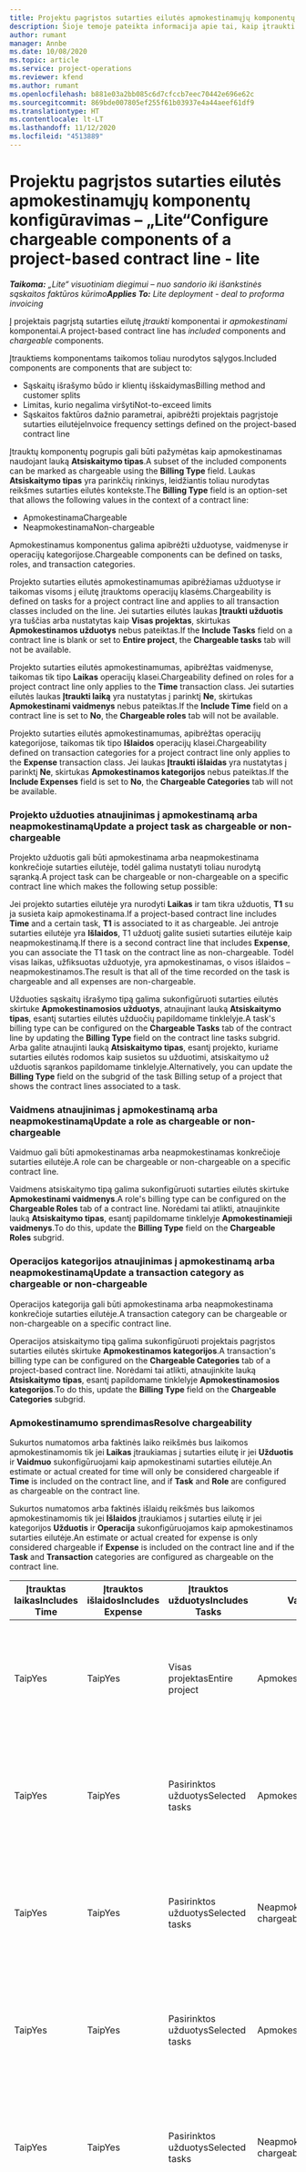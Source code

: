 ```yaml
---
title: Projektu pagrįstos sutarties eilutės apmokestinamųjų komponentų konfigūravimas – „Lite“
description: Šioje temoje pateikta informacija apie tai, kaip įtraukti apmokestinamus komponentus į sutarties eilutes naudojant „Project Operations“.
author: rumant
manager: Annbe
ms.date: 10/08/2020
ms.topic: article
ms.service: project-operations
ms.reviewer: kfend
ms.author: rumant
ms.openlocfilehash: b881e03a2bb085c6d7cfccb7eec70442e696e62c
ms.sourcegitcommit: 869bde007805ef255f61b03937e4a44aeef61df9
ms.translationtype: HT
ms.contentlocale: lt-LT
ms.lasthandoff: 11/12/2020
ms.locfileid: "4513889"
---
```

# <a name="configure-chargeable-components-of-a-project-based-contract-line---lite"></a><span data-ttu-id="07360-103">Projektu pagrįstos sutarties eilutės apmokestinamųjų komponentų konfigūravimas – „Lite“</span><span class="sxs-lookup"><span data-stu-id="07360-103">Configure chargeable components of a project-based contract line - lite</span></span>

<span data-ttu-id="07360-104">_**Taikoma:** „Lite“ visuotiniam diegimui – nuo sandorio iki išankstinės sąskaitos faktūros kūrimo_</span><span class="sxs-lookup"><span data-stu-id="07360-104">_**Applies To:** Lite deployment - deal to proforma invoicing_</span></span>

<span data-ttu-id="07360-105">Į projektais pagrįstą sutarties eilutę *įtraukti* komponentai ir *apmokestinami* komponentai.</span><span class="sxs-lookup"><span data-stu-id="07360-105">A project-based contract line has *included* components and *chargeable* components.</span></span>

<span data-ttu-id="07360-106">Įtrauktiems komponentams taikomos toliau nurodytos sąlygos.</span><span class="sxs-lookup"><span data-stu-id="07360-106">Included components are components that are subject to:</span></span>

  - <span data-ttu-id="07360-107">Sąskaitų išrašymo būdo ir klientų išskaidymas</span><span class="sxs-lookup"><span data-stu-id="07360-107">Billing method and customer splits</span></span>
  - <span data-ttu-id="07360-108">Limitas, kurio negalima viršyti</span><span class="sxs-lookup"><span data-stu-id="07360-108">Not-to-exceed limits</span></span> 
  - <span data-ttu-id="07360-109">Sąskaitos faktūros dažnio parametrai, apibrėžti projektais pagrįstoje sutarties eilutėje</span><span class="sxs-lookup"><span data-stu-id="07360-109">Invoice frequency settings defined on the project-based contract line</span></span>

<span data-ttu-id="07360-110">Įtrauktų komponentų pogrupis gali būti pažymėtas kaip apmokestinamas naudojant lauką **Atsiskaitymo tipas**.</span><span class="sxs-lookup"><span data-stu-id="07360-110">A subset of the included components can be marked as chargeable using the **Billing Type** field.</span></span> <span data-ttu-id="07360-111">Laukas **Atsiskaitymo tipas** yra parinkčių rinkinys, leidžiantis toliau nurodytas reikšmes sutarties eilutės kontekste.</span><span class="sxs-lookup"><span data-stu-id="07360-111">The **Billing Type** field is an option-set that allows the following values in the context of a contract line:</span></span>

  - <span data-ttu-id="07360-112">Apmokestinama</span><span class="sxs-lookup"><span data-stu-id="07360-112">Chargeable</span></span>
  - <span data-ttu-id="07360-113">Neapmokestinama</span><span class="sxs-lookup"><span data-stu-id="07360-113">Non-chargeable</span></span>

<span data-ttu-id="07360-114">Apmokestinamus komponentus galima apibrėžti užduotyse, vaidmenyse ir operacijų kategorijose.</span><span class="sxs-lookup"><span data-stu-id="07360-114">Chargeable components can be defined on tasks, roles, and transaction categories.</span></span>

<span data-ttu-id="07360-115">Projekto sutarties eilutės apmokestinamumas apibrėžiamas užduotyse ir taikomas visoms į eilutę įtrauktoms operacijų klasėms.</span><span class="sxs-lookup"><span data-stu-id="07360-115">Chargeability is defined on tasks for a project contract line and applies to all transaction classes included on the line.</span></span> <span data-ttu-id="07360-116">Jei sutarties eilutės laukas **Įtraukti užduotis** yra tuščias arba nustatytas kaip **Visas projektas**, skirtukas **Apmokestinamos užduotys** nebus pateiktas.</span><span class="sxs-lookup"><span data-stu-id="07360-116">If the **Include Tasks** field on a contract line is blank or set to **Entire project**, the **Chargeable tasks** tab will not be available.</span></span>

<span data-ttu-id="07360-117">Projekto sutarties eilutės apmokestinamumas, apibrėžtas vaidmenyse, taikomas tik tipo **Laikas** operacijų klasei.</span><span class="sxs-lookup"><span data-stu-id="07360-117">Chargeability defined on roles for a project contract line only applies to the **Time** transaction class.</span></span> <span data-ttu-id="07360-118">Jei sutarties eilutės laukas **Įtraukti laiką** yra nustatytas į parinktį **Ne**, skirtukas **Apmokestinami vaidmenys** nebus pateiktas.</span><span class="sxs-lookup"><span data-stu-id="07360-118">If the **Include Time** field on a contract line is set to **No**, the **Chargeable roles** tab will not be available.</span></span>

<span data-ttu-id="07360-119">Projekto sutarties eilutės apmokestinamumas, apibrėžtas operacijų kategorijose, taikomas tik tipo **Išlaidos** operacijų klasei.</span><span class="sxs-lookup"><span data-stu-id="07360-119">Chargeability defined on transaction categories for a project contract line only applies to the **Expense** transaction class.</span></span> <span data-ttu-id="07360-120">Jei laukas **Įtraukti išlaidas** yra nustatytas į parinktį **Ne**, skirtukas **Apmokestinamos kategorijos** nebus pateiktas.</span><span class="sxs-lookup"><span data-stu-id="07360-120">If the **Include Expenses** field is set to **No**, the **Chargeable Categories** tab will not be available.</span></span>

### <a name="update-a-project-task-as-chargeable-or-non-chargeable"></a><span data-ttu-id="07360-121">Projekto užduoties atnaujinimas į apmokestinamą arba neapmokestinamą</span><span class="sxs-lookup"><span data-stu-id="07360-121">Update a project task as chargeable or non-chargeable</span></span>

<span data-ttu-id="07360-122">Projekto užduotis gali būti apmokestinama arba neapmokestinama konkrečioje sutarties eilutėje, todėl galima nustatyti toliau nurodytą sąranką.</span><span class="sxs-lookup"><span data-stu-id="07360-122">A project task can be chargeable or non-chargeable on a specific contract line which makes the following setup possible:</span></span>

<span data-ttu-id="07360-123">Jei projekto sutarties eilutėje yra nurodyti **Laikas** ir tam tikra užduotis, **T1** su ja susieta kaip apmokestinama.</span><span class="sxs-lookup"><span data-stu-id="07360-123">If a project-based contract line includes **Time** and a certain task, **T1** is associated to it as chargeable.</span></span> <span data-ttu-id="07360-124">Jei antroje sutarties eilutėje yra **Išlaidos**, T1 užduotį galite susieti sutarties eilutėje kaip neapmokestinamą.</span><span class="sxs-lookup"><span data-stu-id="07360-124">If there is a second contract line that includes **Expense**, you can associate the T1 task on the contract line as non-chargeable.</span></span> <span data-ttu-id="07360-125">Todėl visas laikas, užfiksuotas užduotyje, yra apmokestinamas, o visos išlaidos – neapmokestinamos.</span><span class="sxs-lookup"><span data-stu-id="07360-125">The result is that all of the time recorded on the task is chargeable and all expenses are non-chargeable.</span></span>

<span data-ttu-id="07360-126">Užduoties sąskaitų išrašymo tipą galima sukonfigūruoti sutarties eilutės skirtuke **Apmokestinamosios užduotys**, atnaujinant lauką **Atsiskaitymo tipas**, esantį sutarties eilutės užduočių papildomame tinklelyje.</span><span class="sxs-lookup"><span data-stu-id="07360-126">A task's billing type can be configured on the **Chargeable Tasks** tab of the contract line by updating the **Billing Type** field on the contract line tasks subgrid.</span></span> <span data-ttu-id="07360-127">Arba galite atnaujinti lauką **Atsiskaitymo tipas**, esantį projekto, kuriame sutarties eilutės rodomos kaip susietos su užduotimi, atsiskaitymo už užduotis sąrankos papildomame tinklelyje.</span><span class="sxs-lookup"><span data-stu-id="07360-127">Alternatively, you can update the **Billing Type** field on the subgrid of the task Billing setup of a project that shows the contract lines associated to a task.</span></span>

### <a name="update-a-role-as-chargeable-or-non-chargeable"></a><span data-ttu-id="07360-128">Vaidmens atnaujinimas į apmokestinamą arba neapmokestinamą</span><span class="sxs-lookup"><span data-stu-id="07360-128">Update a role as chargeable or non-chargeable</span></span>

<span data-ttu-id="07360-129">Vaidmuo gali būti apmokestinamas arba neapmokestinamas konkrečioje sutarties eilutėje.</span><span class="sxs-lookup"><span data-stu-id="07360-129">A role can be chargeable or non-chargeable on a specific contract line.</span></span>

<span data-ttu-id="07360-130">Vaidmens atsiskaitymo tipą galima sukonfigūruoti sutarties eilutės skirtuke **Apmokestinami vaidmenys**.</span><span class="sxs-lookup"><span data-stu-id="07360-130">A role's billing type can be configured on the **Chargeable Roles** tab of a contract line.</span></span> <span data-ttu-id="07360-131">Norėdami tai atlikti, atnaujinkite lauką **Atsiskaitymo tipas**, esantį papildomame tinklelyje **Apmokestinamieji vaidmenys**.</span><span class="sxs-lookup"><span data-stu-id="07360-131">To do this, update the **Billing Type** field on the **Chargeable Roles** subgrid.</span></span>

### <a name="update-a-transaction-category-as-chargeable-or-non-chargeable"></a><span data-ttu-id="07360-132">Operacijos kategorijos atnaujinimas į apmokestinamą arba neapmokestinamą</span><span class="sxs-lookup"><span data-stu-id="07360-132">Update a transaction category as chargeable or non-chargeable</span></span>

<span data-ttu-id="07360-133">Operacijos kategorija gali būti apmokestinama arba neapmokestinama konkrečioje sutarties eilutėje.</span><span class="sxs-lookup"><span data-stu-id="07360-133">A transaction category can be chargeable or non-chargeable on a specific contract line.</span></span>

<span data-ttu-id="07360-134">Operacijos atsiskaitymo tipą galima sukonfigūruoti projektais pagrįstos sutarties eilutės skirtuke **Apmokestinamos kategorijos**.</span><span class="sxs-lookup"><span data-stu-id="07360-134">A transaction's billing type can be configured on the **Chargeable Categories** tab of a project-based contract line.</span></span> <span data-ttu-id="07360-135">Norėdami tai atlikti, atnaujinkite lauką **Atsiskaitymo tipas**, esantį papildomame tinklelyje **Apmokestinamosios kategorijos**.</span><span class="sxs-lookup"><span data-stu-id="07360-135">To do this, update the **Billing Type** field on the **Chargeable Categories** subgrid.</span></span>

### <a name="resolve-chargeability"></a><span data-ttu-id="07360-136">Apmokestinamumo sprendimas</span><span class="sxs-lookup"><span data-stu-id="07360-136">Resolve chargeability</span></span>

<span data-ttu-id="07360-137">Sukurtos numatomos arba faktinės laiko reikšmės bus laikomos apmokestinamomis tik jei **Laikas** įtraukiamas į sutarties eilutę ir jei **Užduotis** ir **Vaidmuo** sukonfigūruojami kaip apmokestinami sutarties eilutėje.</span><span class="sxs-lookup"><span data-stu-id="07360-137">An estimate or actual created for time will only be considered chargeable if **Time** is included on the contract line, and if **Task** and **Role** are configured as chargeable on the contract line.</span></span>

<span data-ttu-id="07360-138">Sukurtos numatomos arba faktinės išlaidų reikšmės bus laikomos apmokestinamomis tik jei **Išlaidos** įtraukiamos į sutarties eilutę ir jei kategorijos **Užduotis** ir **Operacija** sukonfigūruojamos kaip apmokestinamos sutarties eilutėje.</span><span class="sxs-lookup"><span data-stu-id="07360-138">An estimate or actual created for expense is only considered chargeable if **Expense** is included on the contract line and if the **Task** and **Transaction** categories are configured as chargeable on the contract line.</span></span>


| <span data-ttu-id="07360-139">Įtrauktas laikas</span><span class="sxs-lookup"><span data-stu-id="07360-139">Includes Time</span></span> | <span data-ttu-id="07360-140">Įtrauktos išlaidos</span><span class="sxs-lookup"><span data-stu-id="07360-140">Includes Expense</span></span> | <span data-ttu-id="07360-141">Įtrauktos užduotys</span><span class="sxs-lookup"><span data-stu-id="07360-141">Includes Tasks</span></span> | <span data-ttu-id="07360-142">Vaidmuo</span><span class="sxs-lookup"><span data-stu-id="07360-142">Role</span></span>           | <span data-ttu-id="07360-143">Kategorija.</span><span class="sxs-lookup"><span data-stu-id="07360-143">Category</span></span>       | <span data-ttu-id="07360-144">Užduotis</span><span class="sxs-lookup"><span data-stu-id="07360-144">Task</span></span>                                                                                                      |
|---------------|------------------|----------------|----------------|----------------|-----------------------------------------------------------------------------------------------------------|
| <span data-ttu-id="07360-145">Taip</span><span class="sxs-lookup"><span data-stu-id="07360-145">Yes</span></span>           | <span data-ttu-id="07360-146">Taip</span><span class="sxs-lookup"><span data-stu-id="07360-146">Yes</span></span>              | <span data-ttu-id="07360-147">Visas projektas</span><span class="sxs-lookup"><span data-stu-id="07360-147">Entire project</span></span> | <span data-ttu-id="07360-148">Apmokestinama</span><span class="sxs-lookup"><span data-stu-id="07360-148">Chargeable</span></span>     | <span data-ttu-id="07360-149">Apmokestinama</span><span class="sxs-lookup"><span data-stu-id="07360-149">Chargeable</span></span>     | <span data-ttu-id="07360-150">Atsiskaitymas pagal faktinį laiką: **Apmokestinamas**</span><span class="sxs-lookup"><span data-stu-id="07360-150">Billing on a Time actual: **Chargeable**</span></span> </br> <span data-ttu-id="07360-151">Atsiskaitymas pagal faktines išlaidas: **Apmokestinamas**</span><span class="sxs-lookup"><span data-stu-id="07360-151">Billing type on Expense actual: **Chargeable**</span></span>           |
| <span data-ttu-id="07360-152">Taip</span><span class="sxs-lookup"><span data-stu-id="07360-152">Yes</span></span>           | <span data-ttu-id="07360-153">Taip</span><span class="sxs-lookup"><span data-stu-id="07360-153">Yes</span></span>              | <span data-ttu-id="07360-154">Pasirinktos užduotys</span><span class="sxs-lookup"><span data-stu-id="07360-154">Selected tasks</span></span> | <span data-ttu-id="07360-155">Apmokestinama</span><span class="sxs-lookup"><span data-stu-id="07360-155">Chargeable</span></span>     | <span data-ttu-id="07360-156">Apmokestinama</span><span class="sxs-lookup"><span data-stu-id="07360-156">Chargeable</span></span>     | <span data-ttu-id="07360-157">Atsiskaitymas pagal faktinį laiką: **Apmokestinamas**</span><span class="sxs-lookup"><span data-stu-id="07360-157">Billing on a Time actual: **Chargeable**</span></span> </br> <span data-ttu-id="07360-158">Atsiskaitymas pagal faktines išlaidas: **Apmokestinamas**</span><span class="sxs-lookup"><span data-stu-id="07360-158">Billing type on Expense actual: **Chargeable**</span></span>           |
| <span data-ttu-id="07360-159">Taip</span><span class="sxs-lookup"><span data-stu-id="07360-159">Yes</span></span>           | <span data-ttu-id="07360-160">Taip</span><span class="sxs-lookup"><span data-stu-id="07360-160">Yes</span></span>              | <span data-ttu-id="07360-161">Pasirinktos užduotys</span><span class="sxs-lookup"><span data-stu-id="07360-161">Selected tasks</span></span> | <span data-ttu-id="07360-162">Neapmokestinama</span><span class="sxs-lookup"><span data-stu-id="07360-162">Non-chargeable</span></span> | <span data-ttu-id="07360-163">Apmokestinama</span><span class="sxs-lookup"><span data-stu-id="07360-163">Chargeable</span></span>     | <span data-ttu-id="07360-164">Atsiskaitymas pagal faktinį laiką: **Neapmokestinamas**</span><span class="sxs-lookup"><span data-stu-id="07360-164">Billing on a Time actual: **Non-chargeable**</span></span> </br> <span data-ttu-id="07360-165">Atsiskaitymas pagal faktines išlaidas: **Apmokestinamas**</span><span class="sxs-lookup"><span data-stu-id="07360-165">Billing type on Expense actual: **Chargeable**</span></span>       |
| <span data-ttu-id="07360-166">Taip</span><span class="sxs-lookup"><span data-stu-id="07360-166">Yes</span></span>           | <span data-ttu-id="07360-167">Taip</span><span class="sxs-lookup"><span data-stu-id="07360-167">Yes</span></span>              | <span data-ttu-id="07360-168">Pasirinktos užduotys</span><span class="sxs-lookup"><span data-stu-id="07360-168">Selected tasks</span></span> | <span data-ttu-id="07360-169">Apmokestinama</span><span class="sxs-lookup"><span data-stu-id="07360-169">Chargeable</span></span>     | <span data-ttu-id="07360-170">Apmokestinama</span><span class="sxs-lookup"><span data-stu-id="07360-170">Chargeable</span></span>     | <span data-ttu-id="07360-171">Atsiskaitymas pagal faktinį laiką: **Neapmokestinamas**</span><span class="sxs-lookup"><span data-stu-id="07360-171">Billing on a Time actual: **Non-chargeable**</span></span> </br> <span data-ttu-id="07360-172">Atsiskaitymas pagal faktines išlaidas: **Neapmokestinamas**</span><span class="sxs-lookup"><span data-stu-id="07360-172">Billing type on Expense actual:   **Non-chargeable**</span></span> |
| <span data-ttu-id="07360-173">Taip</span><span class="sxs-lookup"><span data-stu-id="07360-173">Yes</span></span>           | <span data-ttu-id="07360-174">Taip</span><span class="sxs-lookup"><span data-stu-id="07360-174">Yes</span></span>              | <span data-ttu-id="07360-175">Pasirinktos užduotys</span><span class="sxs-lookup"><span data-stu-id="07360-175">Selected tasks</span></span> | <span data-ttu-id="07360-176">Neapmokestinama</span><span class="sxs-lookup"><span data-stu-id="07360-176">Non-chargeable</span></span> | <span data-ttu-id="07360-177">Apmokestinama</span><span class="sxs-lookup"><span data-stu-id="07360-177">Chargeable</span></span>     | <span data-ttu-id="07360-178">Atsiskaitymas pagal faktinį laiką: **Neapmokestinamas**</span><span class="sxs-lookup"><span data-stu-id="07360-178">Billing on a Time actual: **Non-chargeable**</span></span> </br> <span data-ttu-id="07360-179">Atsiskaitymas pagal faktines išlaidas: **Neapmokestinamas**</span><span class="sxs-lookup"><span data-stu-id="07360-179">Billing type on Expense actual:   **Non-chargeable**</span></span> |
| <span data-ttu-id="07360-180">Taip</span><span class="sxs-lookup"><span data-stu-id="07360-180">Yes</span></span>           | <span data-ttu-id="07360-181">Taip</span><span class="sxs-lookup"><span data-stu-id="07360-181">Yes</span></span>              | <span data-ttu-id="07360-182">Pasirinktos užduotys</span><span class="sxs-lookup"><span data-stu-id="07360-182">Selected tasks</span></span> | <span data-ttu-id="07360-183">Neapmokestinama</span><span class="sxs-lookup"><span data-stu-id="07360-183">Non-chargeable</span></span> | <span data-ttu-id="07360-184">Neapmokestinama</span><span class="sxs-lookup"><span data-stu-id="07360-184">Non-chargeable</span></span> | <span data-ttu-id="07360-185">Atsiskaitymas pagal faktinį laiką: **Neapmokestinamas**</span><span class="sxs-lookup"><span data-stu-id="07360-185">Billing on a Time actual: **Non-chargeable**</span></span> </br> <span data-ttu-id="07360-186">Atsiskaitymas pagal faktines išlaidas: **Neapmokestinamas**</span><span class="sxs-lookup"><span data-stu-id="07360-186">Billing type on Expense actual:   **Non-chargeable**</span></span> |
| <span data-ttu-id="07360-187">No</span><span class="sxs-lookup"><span data-stu-id="07360-187">No</span></span>            | <span data-ttu-id="07360-188">Taip</span><span class="sxs-lookup"><span data-stu-id="07360-188">Yes</span></span>              | <span data-ttu-id="07360-189">Visas projektas</span><span class="sxs-lookup"><span data-stu-id="07360-189">Entire project</span></span> | <span data-ttu-id="07360-190">Negalima nustatyti</span><span class="sxs-lookup"><span data-stu-id="07360-190">Can't be set</span></span>   | <span data-ttu-id="07360-191">Apmokestinama</span><span class="sxs-lookup"><span data-stu-id="07360-191">Chargeable</span></span>     | <span data-ttu-id="07360-192">Atsiskaitymas pagal faktinį laiką: **Nėra**</span><span class="sxs-lookup"><span data-stu-id="07360-192">Billing on a Time actual: **Not available**</span></span></br><span data-ttu-id="07360-193">Atsiskaitymas pagal faktines išlaidas: **Apmokestinamas**</span><span class="sxs-lookup"><span data-stu-id="07360-193">Billing type on Expense actual: **Chargeable**</span></span>          |
| <span data-ttu-id="07360-194">No</span><span class="sxs-lookup"><span data-stu-id="07360-194">No</span></span>            | <span data-ttu-id="07360-195">Taip</span><span class="sxs-lookup"><span data-stu-id="07360-195">Yes</span></span>              | <span data-ttu-id="07360-196">Visas projektas</span><span class="sxs-lookup"><span data-stu-id="07360-196">Entire project</span></span> | <span data-ttu-id="07360-197">Negalima nustatyti</span><span class="sxs-lookup"><span data-stu-id="07360-197">Can't be set</span></span>   | <span data-ttu-id="07360-198">Neapmokestinama</span><span class="sxs-lookup"><span data-stu-id="07360-198">Non-chargeable</span></span> | <span data-ttu-id="07360-199">Atsiskaitymas pagal faktinį laiką: **Nėra**</span><span class="sxs-lookup"><span data-stu-id="07360-199">Billing on a Time actual: **Not available**</span></span></br> <span data-ttu-id="07360-200">Atsiskaitymas pagal faktines išlaidas: **Neapmokestinamas**</span><span class="sxs-lookup"><span data-stu-id="07360-200">Billing type on Expense actual: **Non-chargeable**</span></span>     |
| <span data-ttu-id="07360-201">Taip</span><span class="sxs-lookup"><span data-stu-id="07360-201">Yes</span></span>           | <span data-ttu-id="07360-202">No</span><span class="sxs-lookup"><span data-stu-id="07360-202">No</span></span>               | <span data-ttu-id="07360-203">Visas projektas</span><span class="sxs-lookup"><span data-stu-id="07360-203">Entire project</span></span> | <span data-ttu-id="07360-204">Apmokestinama</span><span class="sxs-lookup"><span data-stu-id="07360-204">Chargeable</span></span>     | <span data-ttu-id="07360-205">Negalima nustatyti</span><span class="sxs-lookup"><span data-stu-id="07360-205">Can't be set</span></span>   | <span data-ttu-id="07360-206">Atsiskaitymas pagal faktinį laiką: **Apmokestinamas**</span><span class="sxs-lookup"><span data-stu-id="07360-206">Billing on a Time actual: **Chargeable**</span></span> </br> <span data-ttu-id="07360-207">Atsiskaitymas pagal faktines išlaidas: **Nėra**</span><span class="sxs-lookup"><span data-stu-id="07360-207">Billing type on Expense actual: **Not available**</span></span>        |
| <span data-ttu-id="07360-208">Taip</span><span class="sxs-lookup"><span data-stu-id="07360-208">Yes</span></span>           | <span data-ttu-id="07360-209">No</span><span class="sxs-lookup"><span data-stu-id="07360-209">No</span></span>               | <span data-ttu-id="07360-210">Visas projektas</span><span class="sxs-lookup"><span data-stu-id="07360-210">Entire project</span></span> | <span data-ttu-id="07360-211">Neapmokestinama</span><span class="sxs-lookup"><span data-stu-id="07360-211">Non-chargeable</span></span> | <span data-ttu-id="07360-212">Negalima nustatyti</span><span class="sxs-lookup"><span data-stu-id="07360-212">Can't be set</span></span>   | <span data-ttu-id="07360-213">Atsiskaitymas pagal faktinį laiką: **Neapmokestinamas**</span><span class="sxs-lookup"><span data-stu-id="07360-213">Billing on a Time actual: **Non-chargeable**</span></span> </br><span data-ttu-id="07360-214">Atsiskaitymas pagal faktines išlaidas: **Nėra**</span><span class="sxs-lookup"><span data-stu-id="07360-214">Billing type on Expense actual: **Not   available**</span></span>   |
